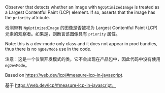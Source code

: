 Observer that detects whether an image with `NgOptimizedImage`
is treated as a Largest Contentful Paint \(LCP\) element. If so,
asserts that the image has the `priority` attribute.

检测带有 `NgOptimizedImage` 的图像是否被视为 Largest Contentful Paint \(LCP\) 元素的观察者。如果是，则断言该图像具有 `priority` 属性。

Note: this is a dev-mode only class and it does not appear in prod bundles,
thus there is no `ngDevMode` use in the code.

注意：这是一个仅限开发模式的类，它不会出现在产品包中，因此代码中没有使用 `ngDevMode`。

Based on https://web.dev/lcp/#measure-lcp-in-javascript.

基于 https://web.dev/lcp/#measure-lcp-in-javascript。